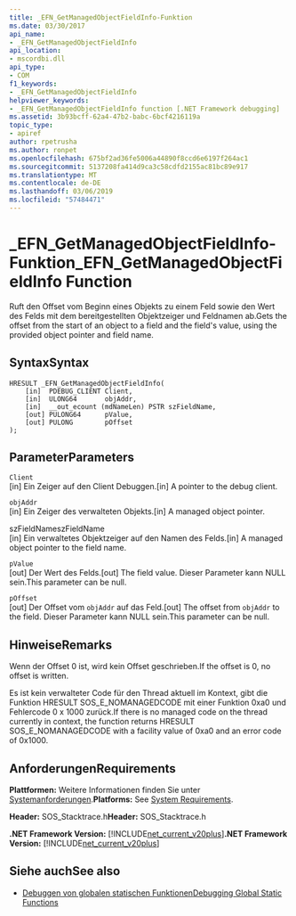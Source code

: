 ```yaml
---
title: _EFN_GetManagedObjectFieldInfo-Funktion
ms.date: 03/30/2017
api_name:
- _EFN_GetManagedObjectFieldInfo
api_location:
- mscordbi.dll
api_type:
- COM
f1_keywords:
- _EFN_GetManagedObjectFieldInfo
helpviewer_keywords:
- _EFN_GetManagedObjectFieldInfo function [.NET Framework debugging]
ms.assetid: 3b93bcff-62a4-47b2-babc-6bcf4216119a
topic_type:
- apiref
author: rpetrusha
ms.author: ronpet
ms.openlocfilehash: 675bf2ad36fe5006a44890f8ccd6e6197f264ac1
ms.sourcegitcommit: 5137208fa414d9ca3c58cdfd2155ac81bc89e917
ms.translationtype: MT
ms.contentlocale: de-DE
ms.lasthandoff: 03/06/2019
ms.locfileid: "57484471"
---
```

# <a name="efngetmanagedobjectfieldinfo-function"></a><span data-ttu-id="a270f-102">_EFN_GetManagedObjectFieldInfo-Funktion</span><span class="sxs-lookup"><span data-stu-id="a270f-102">_EFN_GetManagedObjectFieldInfo Function</span></span>
<span data-ttu-id="a270f-103">Ruft den Offset vom Beginn eines Objekts zu einem Feld sowie den Wert des Felds mit dem bereitgestellten Objektzeiger und Feldnamen ab.</span><span class="sxs-lookup"><span data-stu-id="a270f-103">Gets the offset from the start of an object to a field and the field's value, using the provided object pointer and field name.</span></span>  
  
## <a name="syntax"></a><span data-ttu-id="a270f-104">Syntax</span><span class="sxs-lookup"><span data-stu-id="a270f-104">Syntax</span></span>  
  
```  
HRESULT _EFN_GetManagedObjectFieldInfo(  
    [in]  PDEBUG_CLIENT Client,  
    [in]  ULONG64       objAddr,  
    [in]  __out_ecount (mdNameLen) PSTR szFieldName,  
    [out] PULONG64      pValue,  
    [out] PULONG        pOffset  
);  
```  
  
## <a name="parameters"></a><span data-ttu-id="a270f-105">Parameter</span><span class="sxs-lookup"><span data-stu-id="a270f-105">Parameters</span></span>  
 `Client`  
 <span data-ttu-id="a270f-106">[in] Ein Zeiger auf den Client Debuggen.</span><span class="sxs-lookup"><span data-stu-id="a270f-106">[in] A pointer to the debug client.</span></span>  
  
 `objAddr`  
 <span data-ttu-id="a270f-107">[in] Ein Zeiger des verwalteten Objekts.</span><span class="sxs-lookup"><span data-stu-id="a270f-107">[in] A managed object pointer.</span></span>  
  
 <span data-ttu-id="a270f-108">szFieldName</span><span class="sxs-lookup"><span data-stu-id="a270f-108">szFieldName</span></span>  
 <span data-ttu-id="a270f-109">[in] Ein verwaltetes Objektzeiger auf den Namen des Felds.</span><span class="sxs-lookup"><span data-stu-id="a270f-109">[in] A managed object pointer to the field name.</span></span>  
  
 `pValue`  
 <span data-ttu-id="a270f-110">[out] Der Wert des Felds.</span><span class="sxs-lookup"><span data-stu-id="a270f-110">[out] The field value.</span></span> <span data-ttu-id="a270f-111">Dieser Parameter kann NULL sein.</span><span class="sxs-lookup"><span data-stu-id="a270f-111">This parameter can be null.</span></span>  
  
 `pOffset`  
 <span data-ttu-id="a270f-112">[out] Der Offset vom `objAddr` auf das Feld.</span><span class="sxs-lookup"><span data-stu-id="a270f-112">[out] The offset from `objAddr` to the field.</span></span> <span data-ttu-id="a270f-113">Dieser Parameter kann NULL sein.</span><span class="sxs-lookup"><span data-stu-id="a270f-113">This parameter can be null.</span></span>  
  
## <a name="remarks"></a><span data-ttu-id="a270f-114">Hinweise</span><span class="sxs-lookup"><span data-stu-id="a270f-114">Remarks</span></span>  
 <span data-ttu-id="a270f-115">Wenn der Offset 0 ist, wird kein Offset geschrieben.</span><span class="sxs-lookup"><span data-stu-id="a270f-115">If the offset is 0, no offset is written.</span></span>  
  
 <span data-ttu-id="a270f-116">Es ist kein verwalteter Code für den Thread aktuell im Kontext, gibt die Funktion HRESULT SOS_E_NOMANAGEDCODE mit einer Funktion 0xa0 und Fehlercode 0 x 1000 zurück.</span><span class="sxs-lookup"><span data-stu-id="a270f-116">If there is no managed code on the thread currently in context, the function returns HRESULT SOS_E_NOMANAGEDCODE with a facility value of 0xa0 and an error code of 0x1000.</span></span>  
  
## <a name="requirements"></a><span data-ttu-id="a270f-117">Anforderungen</span><span class="sxs-lookup"><span data-stu-id="a270f-117">Requirements</span></span>  
 <span data-ttu-id="a270f-118">**Plattformen:** Weitere Informationen finden Sie unter [Systemanforderungen](../../../../docs/framework/get-started/system-requirements.md).</span><span class="sxs-lookup"><span data-stu-id="a270f-118">**Platforms:** See [System Requirements](../../../../docs/framework/get-started/system-requirements.md).</span></span>  
  
 <span data-ttu-id="a270f-119">**Header:** SOS_Stacktrace.h</span><span class="sxs-lookup"><span data-stu-id="a270f-119">**Header:** SOS_Stacktrace.h</span></span>  
  
 <span data-ttu-id="a270f-120">**.NET Framework Version:** [!INCLUDE[net_current_v20plus](../../../../includes/net-current-v20plus-md.md)]</span><span class="sxs-lookup"><span data-stu-id="a270f-120">**.NET Framework Version:** [!INCLUDE[net_current_v20plus](../../../../includes/net-current-v20plus-md.md)]</span></span>  
  
## <a name="see-also"></a><span data-ttu-id="a270f-121">Siehe auch</span><span class="sxs-lookup"><span data-stu-id="a270f-121">See also</span></span>
- [<span data-ttu-id="a270f-122">Debuggen von globalen statischen Funktionen</span><span class="sxs-lookup"><span data-stu-id="a270f-122">Debugging Global Static Functions</span></span>](../../../../docs/framework/unmanaged-api/debugging/debugging-global-static-functions.md)
